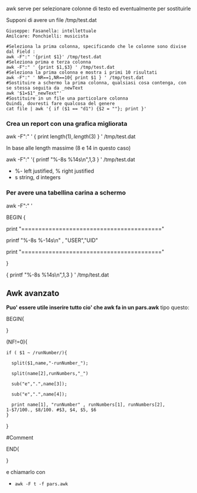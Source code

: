 awk serve per selezionare colonne di testo ed eventualmente per sostituirle

Supponi di avere un file /tmp/test.dat
```
Giuseppe: Fasanella: intellettuale
Amilcare: Ponchielli: musicista
```

```
#Seleziona la prima colonna, specificando che le colonne sono divise dal Field :
awk -F":" '{print $1}' /tmp/test.dat
#Seleziona prima e terza colonna
awk -F":" ' {print $1,$3} ' /tmp/test.dat
#Seleziona la prima colonna e mostra i primi 10 risultati
awk -F":" ' NR==1,NR==10{ print $1 } ' /tmp/test.dat
#Sostituire a schermo la prima colonna, qualsiasi cosa contenga, con se stessa seguita da _newText
awk '$1=$1"_newText"'
#Sostituire in un file una particolare colonna
Quindi, dovresti fare qualcosa del genere
cat file | awk '{ if ($1 == "d1") {$2 = ""}; print }'
```
### Crea un report con una grafica migliorata

awk -F":" ' { print length($1),length($3) } ' /tmp/test.dat

In base alle length massime (8 e 14 in questo caso)

awk -F":" '{ printf "%-8s %14s\n",$1,$3 } ' /tmp/test.dat

* %- left justified, % right justified
* s string, d integers

### Per avere una tabellina carina a schermo

awk -F":" '

BEGIN {

print "========================================="

printf "%-8s %-14s\n" , "USER","UID"

print "========================================="

}

{ printf "%-8s %14s\n",$1,$3 } ' /tmp/test.dat

## Awk avanzato

**Puo' essere utile inserire tutto cio' che awk fa in un pars.awk** tipo questo:

BEGIN{

}

(NF!=0){

    if ( $1 ~ /runNumber/){
    
      split($1,name,"-runNumber_");
      
      split(name[2],runNumbers,"_")
      
      sub("e",".",name[3]);
      
      sub("e",".",name[4]);
      
      print name[1], "runNumber" , runNumbers[1], runNumbers[2], 1-$7/100., $8/100. #$3, $4, $5, $6                                                                              
    }
    
}

\#Comment

END{

}

e chiamarlo con

* `awk -F t -f pars.awk`
